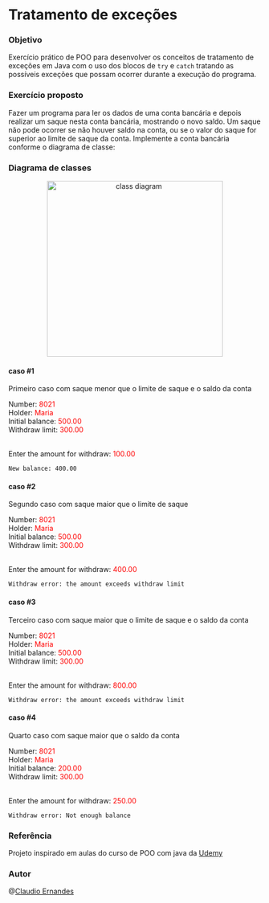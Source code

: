 # Tratamento de exceções

### Objetivo
Exercício prático de POO para desenvolver os conceitos de tratamento de exceções em Java com o uso dos blocos de ```try``` e ```catch``` tratando as possíveis exceções que possam ocorrer durante a execução do programa.

### Exercício proposto
Fazer um programa para ler os dados de uma conta bancária e depois realizar um saque nesta conta bancária, mostrando o novo saldo. 
Um saque não pode ocorrer se não houver saldo na conta, ou se o valor do saque for superior ao limite de
saque da conta. Implemente a conta bancária conforme o diagrama de classe:

### Diagrama de classes
<p align="center">
  <img src="./assets/img/08-heranca-e-polimorfismo.jpg" width="350" title="hover text" alt="class diagram">
</p>

#### caso #1
<p>Primeiro caso com saque menor que o limite de saque e o saldo da conta</p>

Number: <span style="color: red">8021</span><br>
Holder: <span style="color: red">Maria</span><br>
Initial balance: <span style="color: red">500.00</span><br>
Withdraw limit: <span style="color: red">300.00</span><br><br>

Enter the amount for withdraw: <span style="color: red">100.00</span><br>

```New balance: 400.00```

#### caso #2
<p>Segundo caso com saque maior que o limite de saque</p>

Number: <span style="color: red">8021</span><br>
Holder: <span style="color: red">Maria</span><br>
Initial balance: <span style="color: red">500.00</span><br>
Withdraw limit: <span style="color: red">300.00</span><br><br>

Enter the amount for withdraw: <span style="color: red">400.00</span><br>

```Withdraw error: the amount exceeds withdraw limit```

#### caso #3
<p>Terceiro caso com saque maior que o limite de saque e o saldo da conta</p>

Number: <span style="color: red">8021</span><br>
Holder: <span style="color: red">Maria</span><br>
Initial balance: <span style="color: red">500.00</span><br>
Withdraw limit: <span style="color: red">300.00</span><br><br>

Enter the amount for withdraw: <span style="color: red">800.00</span><br>

```Withdraw error: the amount exceeds withdraw limit```

#### caso #4
<p>Quarto caso com saque maior que o saldo da conta</p>

Number: <span style="color: red">8021</span><br>
Holder: <span style="color: red">Maria</span><br>
Initial balance: <span style="color: red">200.00</span><br>
Withdraw limit: <span style="color: red">300.00</span><br><br>

Enter the amount for withdraw: <span style="color: red">250.00</span><br>

```Withdraw error: Not enough balance```

### Referência
Projeto inspirado em aulas do curso de POO com java da [Udemy](https://www.udemy.com/course/java-curso-completo) 

### Autor 
@[Claudio Ernandes](https://github.com/cernandes)